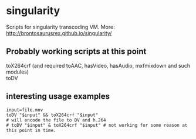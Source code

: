 # singularity

Scripts for singularity transcoding VM.
More: <http://brontosaurusrex.github.io/singularity/>

## Probably working scripts at this point

toX264crf (and required toAAC, hasVideo, hasAudio, mxfmixdown and such modules)  
toDV

## interesting usage examples

    input=file.mov
    toDV "$input" && toX264crf "$input"
    # will encode the file to DV and h.264
    # toDV "$input" & toX264crf "$input" # not working for some reason at this point in time.
